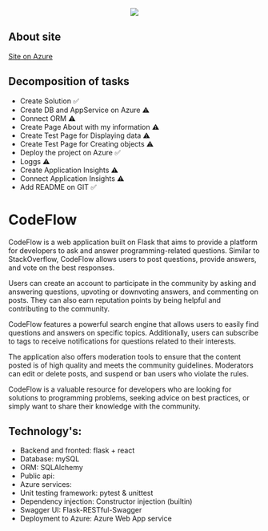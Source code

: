 <p align="center">
  <img src="[image_path](https://user-images.githubusercontent.com/91220971/224810820-2db86cd9-0fa9-4788-86b4-084db904d12d.png)">
</p>


## About site

[Site on Azure](https://codeflow.azurewebsites.net)

## Decomposition of tasks
- Create Solution ✅
- Create DB and AppService on Azure ⚠️
- Connect ORM ⚠️
- Create Page About with my information ⚠️
- Create Test Page for Displaying data ⚠️
- Create Test Page for Сreating objects ⚠️
- Deploy the project on Azure ✅
- Loggs ⚠️
- Create Application Insights ⚠️
- Connect Application Insights ⚠️
- Add README on GIT ✅

# CodeFlow

CodeFlow is a web application built on Flask that aims to provide a platform for developers to ask and answer programming-related questions. Similar to StackOverflow, CodeFlow allows users to post questions, provide answers, and vote on the best responses.

Users can create an account to participate in the community by asking and answering questions, upvoting or downvoting answers, and commenting on posts. They can also earn reputation points by being helpful and contributing to the community.

CodeFlow features a powerful search engine that allows users to easily find questions and answers on specific topics. Additionally, users can subscribe to tags to receive notifications for questions related to their interests.

The application also offers moderation tools to ensure that the content posted is of high quality and meets the community guidelines. Moderators can edit or delete posts, and suspend or ban users who violate the rules.

CodeFlow is a valuable resource for developers who are looking for solutions to programming problems, seeking advice on best practices, or simply want to share their knowledge with the community.

## Technology's:
- Backend and fronted: flask + react
- Database: mySQL
- ORM: SQLAlchemy
- Public api: 
- Azure services: 
- Unit testing framework: pytest & unittest
- Dependency injection: Constructor injection (builtin)
- Swagger UI: Flask-RESTful-Swagger
- Deployment to Azure: Azure Web App service



